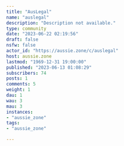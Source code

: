 ```yaml
---
title: "AusLegal" 
name: "auslegal"
description: "Description not available."
type: community
date: "2023-06-22 02:19:56"
draft: false
nsfw: false
actor_id: "https://aussie.zone/c/auslegal"
host: aussie.zone
lastmod: "1969-12-31 19:00:00"
published: "2023-06-13 01:08:29"
subscribers: 74
posts: 1
comments: 5
weight: 1
dau: 1
wau: 3
mau: 3
instances:
- "aussie_zone"
tags: 
- "aussie_zone"

---
```

